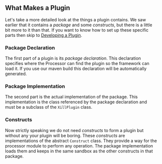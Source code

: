 ## What Makes a Plugin

Let's take a more detailed look at the things a plugin contains. We saw earlier that it contains a *package* and some *constructs*, but there is a little bit more to it than that. If you want to know how to set up these specific parts then skip to [Developing a Plugin](#developing-a-plugin).

### Package Declaration

The first part of a plugin is its *package declaration*. This declaration specifies where the Processor can find the plugin so the framework can load it. If you use our maven build this declaration will be automatically generated.

### Package Implementation

The second part is the actual implementation of the package. This implementation is the class referenced by the package declaration and must be a subclass of the `XillPlugin` class.

### Constructs

Now strictly speaking we do not need *constructs* to form a plugin but without any your plugin will be boring. These *constructs* are implementations of the abstract `Construct` class. They provide a way for the processor module to perform any operation. The package implementation loads them and keeps in the same sandbox as the other constructs in that package.
